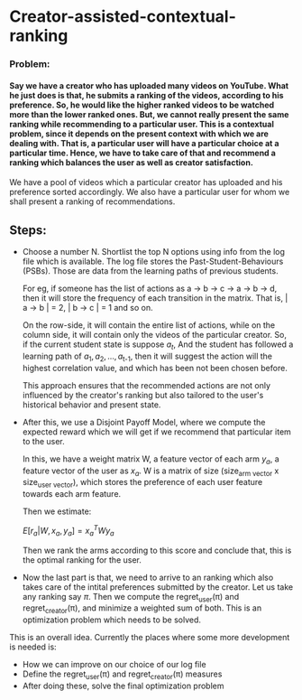 

# Creator-assisted-contextual-ranking
### Problem:

#### Say we have a creator who has uploaded many videos on YouTube. What he just does is that, he submits a ranking of the videos, according to his preference. So, he  would like the higher ranked videos to be watched more than the lower ranked ones. But, we cannot really present the same ranking while recommending to a particular user. This is a contextual problem, since it depends on the present context with which we are dealing with. That is, a particular user will have a particular choice at a particular time. Hence, we have to take care of that and recommend a ranking which balances the user as well as creator satisfaction.

We have a pool of videos which a particular creator has uploaded and his preference sorted accordingly. We also have a particular user for whom we shall present a ranking of recommendations.

## Steps:
- Choose a number N. Shortlist the top N options using info from the log file which is available.
  The log file stores the Past-Student-Behaviours (PSBs). Those are data from the learning paths of previous students.
  
  For eg, if someone has the list of actions as a -> b -> c -> a -> b -> d, then it will store the frequency of each transition in the matrix.
  That is, | a -> b | = 2, | b -> c | = 1 and so on.

  On the row-side, it will contain the entire list of actions, while on the column side, it will contain only the videos of the particular creator.
  So, if the current student state is suppose $a_t$, And the student has followed a learning path of $a_1, a_2, ... , a$<sub>t-1</sub>, then it will
  suggest the action will the highest correlation value, and which has been not been chosen before.

  This approach ensures that the recommended actions are not only influenced by the creator's ranking but also tailored to the user's historical behavior and present state. 

- After this, we use a Disjoint Payoff Model, where we compute the expected reward which we will get if we recommend that particular item to the
  user.

  In this, we have a weight matrix W, a feature vector of each arm $y_a$, a feature vector of the user as $x_a$.
  W is a matrix of size (size<sub>arm vector</sub> x size<sub>user vector</sub>), which stores the preference of each user feature towards each arm feature.
  
  Then we estimate:

  $E[ r_a |  W,  x_a,  y_a ] = x_a^T W y_a$

  Then we rank the arms according to this score and conclude that, this is the optimal ranking for the user.

- Now the last part is that, we need to arrive to an ranking which also takes care of the intital preferences submitted by the creator.
  Let us take any ranking say $π$. Then we compute the regret<sub>user</sub>(π) and regret<sub>creator</sub>(π), and minimize a weighted sum of both.
  This is an optimization problem which needs to be solved.

This is an overall idea. Currently the places where some more development is needed is:
- How we can improve on our choice of our log file
- Define the regret<sub>user</sub>(π) and regret<sub>creator</sub>(π) measures
- After doing these, solve the final optimization problem
